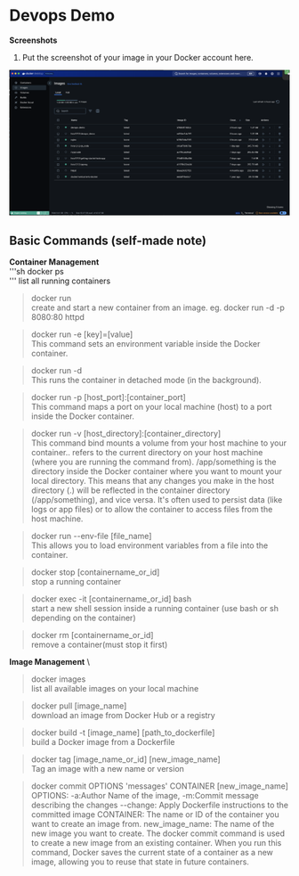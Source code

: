 # Devops Demo 
**Screenshots**

1. Put the screenshot of your image in your Docker account here.

![image on my Docker account](https://github.com/Livia-1212/qr_code_dockerautomation/blob/main/Images.png)



## Basic Commands (self-made note)
**Container Management** \
'''sh
docker ps\
'''
 list all running containers

>docker run \
 create and start a new container from an image. eg. docker run -d -p 8080:80 httpd

>docker run -e [key]=[value] \
 This command sets an environment variable inside the Docker container.

>docker run -d \
 This runs the container in detached mode (in the background).

>docker run -p [host_port]:[container_port] \
 This command maps a port on your local machine (host) to a port inside the Docker container.

> docker run -v [host_directory]:[container_directory] \
 This command bind mounts a volume from your host machine to your container.. refers to the current directory on your host machine (where you are running the command from).
 /app/something is the directory inside the Docker container where you want to mount your local directory.
 This means that any changes you make in the host directory (.) will be reflected in the container directory (/app/something), and vice versa.
 It's often used to persist data (like logs or app files) or to allow the container to access files from the host machine.

>docker run --env-file [file_name] \
 This allows you to load environment variables from a file into the container.

>docker stop [containername_or_id] \
 stop a running container

> docker exec -it [containername_or_id] bash \
 start a new shell session inside a running container (use bash or sh depending on the container)

> docker rm [containername_or_id]\
 remove a container(must stop it first)

**Image Management** \
> docker images \
 list all available images on your local machine

>docker pull [image_name] \
 download an image from Docker Hub or a registry

> docker build -t [image_name] [path_to_dockerfile] \
 build a Docker image from a Dockerfile

> docker tag [image_name_or_id] [new_image_name] \
 Tag an image with a new name or version

> docker commit OPTIONS 'messages' CONTAINER [new_image_name] \
 OPTIONS: -a:Author Name of the image, -m:Commit message describing the changes
 --change: Apply Dockerfile instructions to the committed image
 CONTAINER: The name or ID of the container you want to create an image from.
 new_image_name: The name of the new image you want to create.
 The docker commit command is used to create a new image from an existing container. When you run this command, Docker saves the current state of a container as a new image, allowing you to reuse that state in future containers.


 
